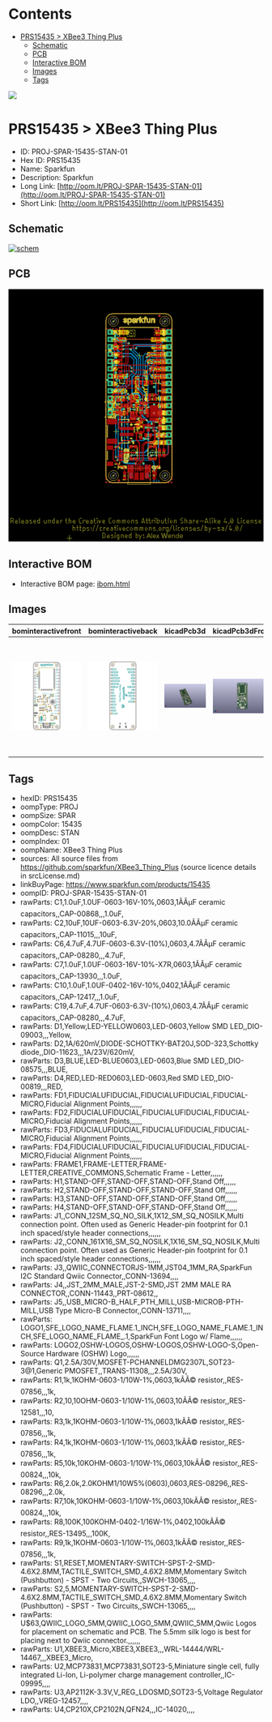 



Contents
========

* [PRS15435 > XBee3 Thing Plus](#prs15435--xbee3-thing-plus)
	* [Schematic](#schematic)
	* [PCB](#pcb)
	* [Interactive BOM](#interactive-bom)
	* [Images](#images)
	* [Tags](#tags)
  
![][im]
# PRS15435 > XBee3 Thing Plus

- ID: PROJ-SPAR-15435-STAN-01
- Hex ID: PRS15435
- Name: Sparkfun
- Description: Sparkfun
- Long Link: [http://oom.lt/PROJ-SPAR-15435-STAN-01](http://oom.lt/PROJ-SPAR-15435-STAN-01)
- Short Link: [http://oom.lt/PRS15435](http://oom.lt/PRS15435)

## Schematic
  
[![schem](eagleSchemImage.png)](eagleSchemImage.png)
## PCB
  
[![pcb](eagleImage.png)](eagleImage.png)
## Interactive BOM

- Interactive BOM page: [ibom.html](https://htmlpreview.github.io/?https://github.com/oomlout/oomlout_OOMP_projects/blob/main/PROJ-SPAR-15435-STAN-01/kicad/bom/ibom.html)

## Images
  
  

|bominteractivefront|bominteractiveback|kicadPcb3d|kicadPcb3dFront|kicadPcb3dBack|eagleImage|eagleSchemImage|pcbdraw|pcbdrawback|
| :---: | :---: | :---: | :---: | :---: | :---: | :---: | :---: | :---: |
|[![bominteractivefront](bomFront_140.png)](bomFront.png)|[![bominteractiveback](bomBack_140.png)](bomBack.png)|[![kicadPcb3d](kicadPcb3d_140.png)](kicadPcb3d.png)|[![kicadPcb3dFront](kicadPcb3dFront_140.png)](kicadPcb3dFront.png)|[![kicadPcb3dBack](kicadPcb3dBack_140.png)](kicadPcb3dBack.png)|[![eagleImage](eagleImage_140.png)](eagleImage.png)|[![eagleSchemImage](eagleSchemImage_140.png)](eagleSchemImage.png)|[![pcbdraw](pcbdraw_140.png)](pcbdraw.png)|[![pcbdrawback](pcbdrawBack_140.png)](pcbdrawBack.png)|

## Tags

- hexID: PRS15435
- oompType: PROJ
- oompSize: SPAR
- oompColor: 15435
- oompDesc: STAN
- oompIndex: 01
- oompName: XBee3 Thing Plus
- sources: All source files from https://github.com/sparkfun/XBee3_Thing_Plus (source licence details in srcLicense.md)
- linkBuyPage: https://www.sparkfun.com/products/15435
- oompID: PROJ-SPAR-15435-STAN-01
- rawParts: C1,1.0uF,1.0UF-0603-16V-10%,0603,1ÃÂµF ceramic capacitors,,CAP-00868,,,1.0uF,
- rawParts: C2,10uF,10UF-0603-6.3V-20%,0603,10.0ÃÂµF ceramic capacitors,,CAP-11015,,,10uF,
- rawParts: C6,4.7uF,4.7UF-0603-6.3V-(10%),0603,4.7ÃÂµF ceramic capacitors,,CAP-08280,,,4.7uF,
- rawParts: C7,1.0uF,1.0UF-0603-16V-10%-X7R,0603,1ÃÂµF ceramic capacitors,,CAP-13930,,,1.0uF,
- rawParts: C10,1.0uF,1.0UF-0402-16V-10%,0402,1ÃÂµF ceramic capacitors,,CAP-12417,,,1.0uF,
- rawParts: C19,4.7uF,4.7UF-0603-6.3V-(10%),0603,4.7ÃÂµF ceramic capacitors,,CAP-08280,,,4.7uF,
- rawParts: D1,Yellow,LED-YELLOW0603,LED-0603,Yellow SMD LED,,DIO-09003,,,Yellow,
- rawParts: D2,1A/620mV,DIODE-SCHOTTKY-BAT20J,SOD-323,Schottky diode,,DIO-11623,,,1A/23V/620mV,
- rawParts: D3,BLUE,LED-BLUE0603,LED-0603,Blue SMD LED,,DIO-08575,,,BLUE,
- rawParts: D4,RED,LED-RED0603,LED-0603,Red SMD LED,,DIO-00819,,,RED,
- rawParts: FD1,FIDUCIALUFIDUCIAL,FIDUCIALUFIDUCIAL,FIDUCIAL-MICRO,Fiducial Alignment Points,,,,,,
- rawParts: FD2,FIDUCIALUFIDUCIAL,FIDUCIALUFIDUCIAL,FIDUCIAL-MICRO,Fiducial Alignment Points,,,,,,
- rawParts: FD3,FIDUCIALUFIDUCIAL,FIDUCIALUFIDUCIAL,FIDUCIAL-MICRO,Fiducial Alignment Points,,,,,,
- rawParts: FD4,FIDUCIALUFIDUCIAL,FIDUCIALUFIDUCIAL,FIDUCIAL-MICRO,Fiducial Alignment Points,,,,,,
- rawParts: FRAME1,FRAME-LETTER,FRAME-LETTER,CREATIVE_COMMONS,Schematic Frame - Letter,,,,,,
- rawParts: H1,STAND-OFF,STAND-OFF,STAND-OFF,Stand Off,,,,,,
- rawParts: H2,STAND-OFF,STAND-OFF,STAND-OFF,Stand Off,,,,,,
- rawParts: H3,STAND-OFF,STAND-OFF,STAND-OFF,Stand Off,,,,,,
- rawParts: H4,STAND-OFF,STAND-OFF,STAND-OFF,Stand Off,,,,,,
- rawParts: J1,,CONN_12SM_SQ_NO_SILK,1X12_SM_SQ_NOSILK,Multi connection point. Often used as Generic Header-pin footprint for 0.1 inch spaced/style header connections,,,,,,
- rawParts: J2,,CONN_161X16_SM_SQ_NOSILK,1X16_SM_SQ_NOSILK,Multi connection point. Often used as Generic Header-pin footprint for 0.1 inch spaced/style header connections,,,,,,
- rawParts: J3,,QWIIC_CONNECTORJS-1MM,JST04_1MM_RA,SparkFun I2C Standard Qwiic Connector,,CONN-13694,,,,
- rawParts: J4,,JST_2MM_MALE,JST-2-SMD,JST 2MM MALE RA CONNECTOR,,CONN-11443,,PRT-08612,,
- rawParts: J5,,USB_MICRO-B_HALF_PTH_MILL,USB-MICROB-PTH-MILL,USB Type Micro-B Connector,,CONN-13711,,,,
- rawParts: LOGO1,SFE_LOGO_NAME_FLAME.1_INCH,SFE_LOGO_NAME_FLAME.1_INCH,SFE_LOGO_NAME_FLAME_.1,SparkFun Font Logo w/ Flame,,,,,,
- rawParts: LOGO2,OSHW-LOGOS,OSHW-LOGOS,OSHW-LOGO-S,Open-Source Hardware (OSHW) Logo,,,,,,
- rawParts: Q1,2.5A/30V,MOSFET-PCHANNELDMG2307L,SOT23-3@1,Generic PMOSFET,,TRANS-11308,,,2.5A/30V,
- rawParts: R1,1k,1KOHM-0603-1/10W-1%,0603,1kÃÂ© resistor,,RES-07856,,,1k,
- rawParts: R2,10,10OHM-0603-1/10W-1%,0603,10ÃÂ© resistor,,RES-12581,,,10,
- rawParts: R3,1k,1KOHM-0603-1/10W-1%,0603,1kÃÂ© resistor,,RES-07856,,,1k,
- rawParts: R4,1k,1KOHM-0603-1/10W-1%,0603,1kÃÂ© resistor,,RES-07856,,,1k,
- rawParts: R5,10k,10KOHM-0603-1/10W-1%,0603,10kÃÂ© resistor,,RES-00824,,,10k,
- rawParts: R6,2.0k,2.0KOHM1/10W5%(0603),0603,RES-08296,,RES-08296,,,2.0k,
- rawParts: R7,10k,10KOHM-0603-1/10W-1%,0603,10kÃÂ© resistor,,RES-00824,,,10k,
- rawParts: R8,100K,100KOHM-0402-1/16W-1%,0402,100kÃÂ© resistor,,RES-13495,,,100K,
- rawParts: R9,1k,1KOHM-0603-1/10W-1%,0603,1kÃÂ© resistor,,RES-07856,,,1k,
- rawParts: S1,RESET,MOMENTARY-SWITCH-SPST-2-SMD-4.6X2.8MM,TACTILE_SWITCH_SMD_4.6X2.8MM,Momentary Switch (Pushbutton) - SPST - Two Circuits,,SWCH-13065,,,,
- rawParts: S2,5,MOMENTARY-SWITCH-SPST-2-SMD-4.6X2.8MM,TACTILE_SWITCH_SMD_4.6X2.8MM,Momentary Switch (Pushbutton) - SPST - Two Circuits,,SWCH-13065,,,,
- rawParts: U$63,QWIIC_LOGO_5MM,QWIIC_LOGO_5MM,QWIIC_5MM,Qwiic Logos for placement on schematic and PCB. The 5.5mm silk logo is best for placing next to Qwiic connector.,,,,,,
- rawParts: U1,XBEE3_Micro,XBEE3,XBEE3,,,WRL-14444/WRL-14467,,,XBEE3_Micro,
- rawParts: U2,MCP73831,MCP73831,SOT23-5,Miniature single cell, fully integrated Li-Ion, Li-polymer charge management controller,,IC-09995,,,,
- rawParts: U3,AP2112K-3.3V,V_REG_LDOSMD,SOT23-5,Voltage Regulator LDO,,VREG-12457,,,,
- rawParts: U4,CP210X,CP2102N,QFN24,,,IC-14020,,,,



[im]: kicadPcb3d_450.png
